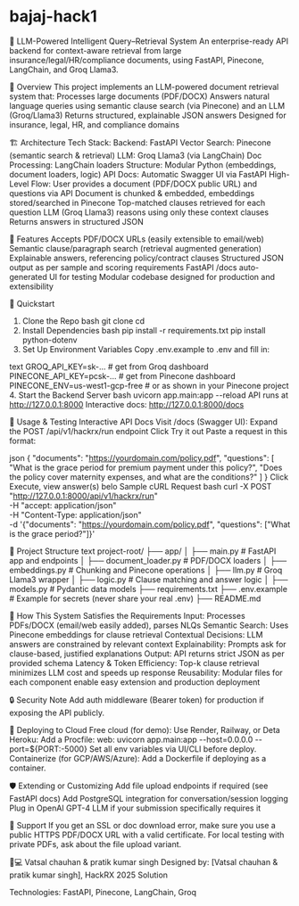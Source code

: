 # bajaj-hack1
🚀 LLM-Powered Intelligent Query–Retrieval System
An enterprise-ready API backend for context-aware retrieval from large insurance/legal/HR/compliance documents, using FastAPI, Pinecone, LangChain, and Groq Llama3.

📄 Overview
This project implements an LLM-powered document retrieval system that:
Processes large documents (PDF/DOCX)
Answers natural language queries using semantic clause search (via Pinecone) and an LLM (Groq/Llama3)
Returns structured, explainable JSON answers
Designed for insurance, legal, HR, and compliance domains

🏗️ Architecture
Tech Stack:
Backend: FastAPI
Vector Search: Pinecone (semantic search & retrieval)
LLM: Groq Llama3 (via LangChain)
Doc Processing: LangChain loaders
Structure: Modular Python (embeddings, document loaders, logic)
API Docs: Automatic Swagger UI via FastAPI
High-Level Flow:
User provides a document (PDF/DOCX public URL) and questions via API
Document is chunked & embedded, embeddings stored/searched in Pinecone
Top-matched clauses retrieved for each question
LLM (Groq Llama3) reasons using only these context clauses
Returns answers in structured JSON

🚦 Features
Accepts PDF/DOCX URLs (easily extensible to email/web)
Semantic clause/paragraph search (retrieval augmented generation)
Explainable answers, referencing policy/contract clauses
Structured JSON output as per sample and scoring requirements
FastAPI /docs auto-generated UI for testing
Modular codebase designed for production and extensibility

🏁 Quickstart
1. Clone the Repo
bash
git clone <your-repo-url>
cd <your-project-directory>
2. Install Dependencies
bash
pip install -r requirements.txt
pip install python-dotenv
3. Set Up Environment Variables
Copy .env.example to .env and fill in:

text
GROQ_API_KEY=sk-...           # get from Groq dashboard
PINECONE_API_KEY=pcsk-...     # get from Pinecone dashboard
PINECONE_ENV=us-west1-gcp-free # or as shown in your Pinecone project
4. Start the Backend Server
bash
uvicorn app.main:app --reload
API runs at http://127.0.0.1:8000
Interactive docs: http://127.0.0.1:8000/docs

🧪 Usage & Testing
Interactive API Docs
Visit /docs (Swagger UI):
Expand the POST /api/v1/hackrx/run endpoint
Click Try it out
Paste a request in this format:

json
{
    "documents": "https://yourdomain.com/policy.pdf",
    "questions": [
        "What is the grace period for premium payment under this policy?",
        "Does the policy cover maternity expenses, and what are the conditions?"
    ]
}
Click Execute, view answer(s) belo
Sample cURL Request
bash
curl -X POST "http://127.0.0.1:8000/api/v1/hackrx/run" \
-H "accept: application/json" \
-H "Content-Type: application/json" \
-d '{"documents": "https://yourdomain.com/policy.pdf", "questions": ["What is the grace period?"]}'

🧰 Project Structure
text
project-root/
├── app/
│   ├── main.py               # FastAPI app and endpoints
│   ├── document_loader.py    # PDF/DOCX loaders
│   ├── embeddings.py         # Chunking and Pinecone operations
│   ├── llm.py                # Groq Llama3 wrapper
│   ├── logic.py              # Clause matching and answer logic
│   ├── models.py             # Pydantic data models
├── requirements.txt
├── .env.example              # Example for secrets (never share your real .env)
├── README.md

🧠 How This System Satisfies the Requirements
Input: Processes PDFs/DOCX (email/web easily added), parses NLQs
Semantic Search: Uses Pinecone embeddings for clause retrieval
Contextual Decisions: LLM answers are constrained by relevant context
Explainability: Prompts ask for clause-based, justified explanations
Output: API returns strict JSON as per provided schema
Latency & Token Efficiency: Top-k clause retrieval minimizes LLM cost and speeds up response
Reusability: Modular files for each component enable easy extension and production deployment

🔒 Security Note
Add auth middleware (Bearer token) for production if exposing the API publicly.

🚀 Deploying to Cloud
Free cloud (for demo): Use Render, Railway, or Deta
Heroku:
Add a Procfile:
web: uvicorn app.main:app --host=0.0.0.0 --port=${PORT:-5000}
Set all env variables via UI/CLI before deploy.
Containerize (for GCP/AWS/Azure):
Add a Dockerfile if deploying as a container.

🛡 Extending or Customizing
Add file upload endpoints if required (see FastAPI docs)
Add PostgreSQL integration for conversation/session logging
Plug in OpenAI GPT-4 LLM if your submission specifically requires it

💬 Support
If you get an SSL or doc download error, make sure you use a public HTTPS PDF/DOCX URL with a valid certificate.
For local testing with private PDFs, ask about the file upload variant.

👨💻 Vatsal chauhan & pratik kumar singh
Designed by: [Vatsal chauhan & pratik kumar singh], HackRX 2025 Solution

Technologies: FastAPI, Pinecone, LangChain, Groq
